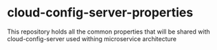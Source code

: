 # cloud-config-server-properties
This repository holds all the common properties that will be shared with cloud-config-server used withing microservice architecture
